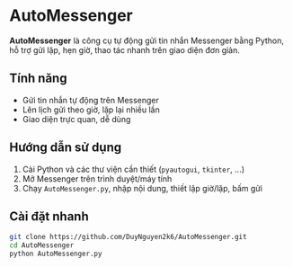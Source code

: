 # AutoMessenger

**AutoMessenger** là công cụ tự động gửi tin nhắn Messenger bằng Python, hỗ trợ gửi lặp, hẹn giờ, thao tác nhanh trên giao diện đơn giản.

## Tính năng
- Gửi tin nhắn tự động trên Messenger
- Lên lịch gửi theo giờ, lặp lại nhiều lần
- Giao diện trực quan, dễ dùng

## Hướng dẫn sử dụng
1. Cài Python và các thư viện cần thiết (`pyautogui`, `tkinter`, ...)
2. Mở Messenger trên trình duyệt/máy tính
3. Chạy `AutoMessenger.py`, nhập nội dung, thiết lập giờ/lặp, bấm gửi

## Cài đặt nhanh
```bash
git clone https://github.com/DuyNguyen2k6/AutoMessenger.git
cd AutoMessenger
python AutoMessenger.py
